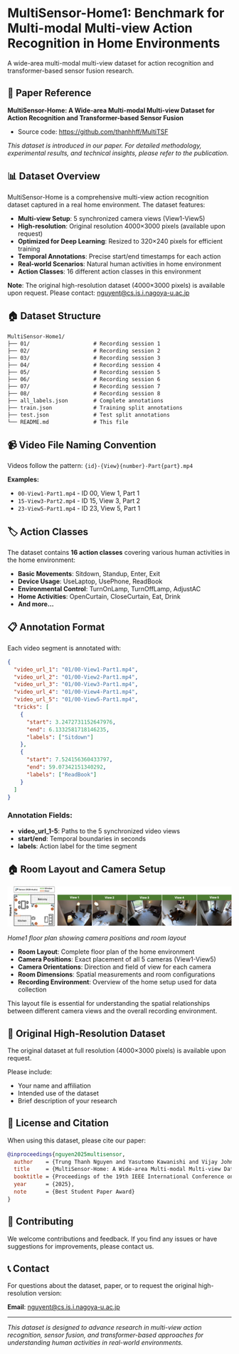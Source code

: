# MultiSensor-Home1: Benchmark for Multi-modal Multi-view Action Recognition in Home Environments

A wide-area multi-modal multi-view dataset for action recognition and transformer-based sensor fusion research.

## 📖 Paper Reference

**MultiSensor-Home: A Wide-area Multi-modal Multi-view Dataset for Action Recognition and Transformer-based Sensor Fusion**
- Source code: https://github.com/thanhhff/MultiTSF

*This dataset is introduced in our paper. For detailed methodology, experimental results, and technical insights, please refer to the publication.*

## 📊 Dataset Overview

MultiSensor-Home is a comprehensive multi-view action recognition dataset captured in a real home environment. The dataset features:

- **Multi-view Setup**: 5 synchronized camera views (View1-View5)
- **High-resolution**: Original resolution 4000×3000 pixels (available upon request)
- **Optimized for Deep Learning**: Resized to 320×240 pixels for efficient training
- **Temporal Annotations**: Precise start/end timestamps for each action
- **Real-world Scenarios**: Natural human activities in home environment
- **Action Classes**: 16 different action classes in this environment

**Note**: The original high-resolution dataset (4000×3000 pixels) is available upon request. Please contact: nguyent@cs.is.i.nagoya-u.ac.jp

## 🏠 Dataset Structure

```
MultiSensor-Home1/
├── 01/                    # Recording session 1
├── 02/                    # Recording session 2
├── 03/                    # Recording session 3
├── 04/                    # Recording session 4
├── 05/                    # Recording session 5
├── 06/                    # Recording session 6
├── 07/                    # Recording session 7
├── 08/                    # Recording session 8
├── all_labels.json        # Complete annotations
├── train.json             # Training split annotations
├── test.json              # Test split annotations
└── README.md              # This file
```

## 📹 Video File Naming Convention

Videos follow the pattern: `{id}-{View}{number}-Part{part}.mp4`

**Examples:**
- `00-View1-Part1.mp4` - ID 00, View 1, Part 1
- `15-View3-Part2.mp4` - ID 15, View 3, Part 2
- `23-View5-Part1.mp4` - ID 23, View 5, Part 1

## 🏷️ Action Classes

The dataset contains **16 action classes** covering various human activities in the home environment:

- **Basic Movements**: Sitdown, Standup, Enter, Exit
- **Device Usage**: UseLaptop, UsePhone, ReadBook
- **Environmental Control**: TurnOnLamp, TurnOffLamp, AdjustAC
- **Home Activities**: OpenCurtain, CloseCurtain, Eat, Drink
- **And more...**

## 📋 Annotation Format

Each video segment is annotated with:

```json
{
  "video_url_1": "01/00-View1-Part1.mp4",
  "video_url_2": "01/00-View2-Part1.mp4",
  "video_url_3": "01/00-View3-Part1.mp4",
  "video_url_4": "01/00-View4-Part1.mp4",
  "video_url_5": "01/00-View5-Part1.mp4",
  "tricks": [
    {
      "start": 3.2472731152647976,
      "end": 6.1332581718146235,
      "labels": ["Sitdown"]
    },
    {
      "start": 7.524156360433797,
      "end": 59.07342151340292,
      "labels": ["ReadBook"]
    }
  ]
}
```

### Annotation Fields:
- **video_url_1-5**: Paths to the 5 synchronized video views
- **start/end**: Temporal boundaries in seconds
- **labels**: Action label for the time segment

## 🏠 Room Layout and Camera Setup

![Home1 Layout](Home1-Layout.png)

*Home1 floor plan showing camera positions and room layout*

- **Room Layout**: Complete floor plan of the home environment
- **Camera Positions**: Exact placement of all 5 cameras (View1-View5)
- **Camera Orientations**: Direction and field of view for each camera
- **Room Dimensions**: Spatial measurements and room configurations
- **Recording Environment**: Overview of the home setup used for data collection

This layout file is essential for understanding the spatial relationships between different camera views and the overall recording environment.


## 📧 Original High-Resolution Dataset

The original dataset at full resolution (4000×3000 pixels) is available upon request.

Please include:
- Your name and affiliation
- Intended use of the dataset
- Brief description of your research

## 📄 License and Citation

When using this dataset, please cite our paper:

```bibtex
@inproceedings{nguyen2025multisensor,
  author    = {Trung Thanh Nguyen and Yasutomo Kawanishi and Vijay John and Takahiro Komamizu and Ichiro Ide},
  title     = {MultiSensor-Home: A Wide-area Multi-modal Multi-view Dataset for Action Recognition and Transformer-based Sensor Fusion},
  booktitle = {Proceedings of the 19th IEEE International Conference on Automatic Face and Gesture Recognition},
  year      = {2025},
  note      = {Best Student Paper Award}
}
```

## 🤝 Contributing

We welcome contributions and feedback. If you find any issues or have suggestions for improvements, please contact us.

## 📞 Contact

For questions about the dataset, paper, or to request the original high-resolution version:

**Email**: nguyent@cs.is.i.nagoya-u.ac.jp

---

*This dataset is designed to advance research in multi-view action recognition, sensor fusion, and transformer-based approaches for understanding human activities in real-world environments.*
